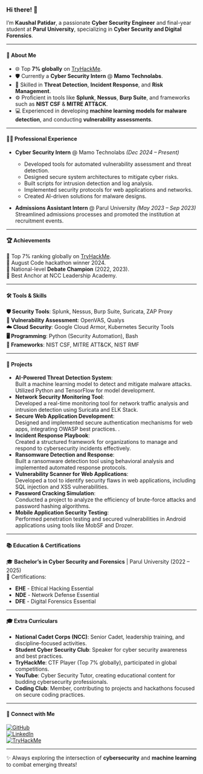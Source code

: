 ### Hi there! 👋  
I’m **Kaushal Patidar**, a passionate **Cyber Security Engineer** and final-year student at **Parul University**, specializing in **Cyber Security and Digital Forensics**.  

---

#### 🚀 About Me  
- 🌐 Top **7% globally** on [TryHackMe](https://tryhackme.com/r/p/XAPOSE).  
- 🛡️ Currently a **Cyber Security Intern** @ **Mamo Technolabs**.  
- 🎯 Skilled in **Threat Detection**, **Incident Response**, and **Risk Management**.  
- ⚙️ Proficient in tools like **Splunk**, **Nessus**, **Burp Suite**, and frameworks such as **NIST CSF** & **MITRE ATT&CK**.  
- 💻 Experienced in developing **machine learning models for malware detection**, and conducting **vulnerability assessments**.  

---

#### 🧑‍💼 Professional Experience  
- **Cyber Security Intern** @ Mamo Technolabs *(Dec 2024 – Present)*  
  - Developed tools for automated vulnerability assessment and threat detection.  
  - Designed secure system architectures to mitigate cyber risks.  
  - Built scripts for intrusion detection and log analysis.  
  - Implemented security protocols for web applications and networks.  
  - Created AI-driven solutions for malware designs.  

- **Admissions Assistant Intern** @ Parul University *(May 2023 – Sep 2023)*  
  Streamlined admissions processes and promoted the institution at recruitment events.  

---

#### 🏆 Achievements  
🏅 Top 7% ranking globally on [TryHackMe](https://tryhackme.com/r/p/XAPOSE).  
🏅 August Code hackathon winner 2024.  
🏅 National-level **Debate Champion** (2022, 2023).  
🏅 Best Anchor at NCC Leadership Academy.  

---

#### 🛠️ Tools & Skills  
**🛡️ Security Tools**: Splunk, Nessus, Burp Suite, Suricata, ZAP Proxy  
**🔧 Vulnerability Assessment**: OpenVAS, Qualys  
**☁️ Cloud Security**: Google Cloud Armor, Kubernetes Security Tools  
**🖥️ Programming**: Python (Security Automation), Bash  
**📖 Frameworks**: NIST CSF, MITRE ATT&CK, NIST RMF  

---

#### 📂 Projects  
- **AI-Powered Threat Detection System**:  
  Built a machine learning model to detect and mitigate malware attacks. Utilized Python and TensorFlow for model development.  
- **Network Security Monitoring Tool**:  
  Developed a real-time monitoring tool for network traffic analysis and intrusion detection using Suricata and ELK Stack.  
- **Secure Web Application Development**:  
  Designed and implemented secure authentication mechanisms for web apps, integrating OWASP best practices.  .  
- **Incident Response Playbook**:  
  Created a structured framework for organizations to manage and respond to cybersecurity incidents effectively.   
- **Ransomware Detection and Response**:  
  Built a ransomware detection tool using behavioral analysis and implemented automated response protocols.  
- **Vulnerability Scanner for Web Applications**:  
  Developed a tool to identify security flaws in web applications, including SQL injection and XSS vulnerabilities.  
- **Password Cracking Simulation**:  
  Conducted a project to analyze the efficiency of brute-force attacks and password hashing algorithms.  
- **Mobile Application Security Testing**:  
  Performed penetration testing and secured vulnerabilities in Android applications using tools like MobSF and Drozer.  

---

#### 📚 Education & Certifications  
🎓 **Bachelor’s in Cyber Security and Forensics** | Parul University (2022 – 2025)  
📜 Certifications:  
- **EHE** - Ethical Hacking Essential  
- **NDE** - Network Defense Essential  
- **DFE** - Digital Forensics Essential  

---

#### 🎓 Extra Curriculars  
- **National Cadet Corps (NCC)**: Senior Cadet, leadership training, and discipline-focused activities.  
- **Student Cyber Security Club**: Speaker for cyber security awareness and best practices.  
- **TryHackMe**: CTF Player (Top 7% globally), participated in global competitions.  
- **YouTube**: Cyber Security Tutor, creating educational content for budding cybersecurity professionals.  
- **Coding Club**: Member, contributing to projects and hackathons focused on secure coding practices.    

---

#### 📌 Connect with Me  
[![GitHub](https://img.shields.io/badge/GitHub-000?style=for-the-badge&logo=github&logoColor=white)](https://github.com/KaushalPatidar)  
[![LinkedIn](https://img.shields.io/badge/LinkedIn-0A66C2?style=for-the-badge&logo=linkedin&logoColor=white)](https://www.linkedin.com/in/kaushal-patidar-7ab95b235/)  
[![TryHackMe](https://img.shields.io/badge/TryHackMe-000?style=for-the-badge&logo=tryhackme&logoColor=white)](https://tryhackme.com/r/p/XAPOSE)  

---

✨ Always exploring the intersection of **cybersecurity** and **machine learning** to combat emerging threats!  
